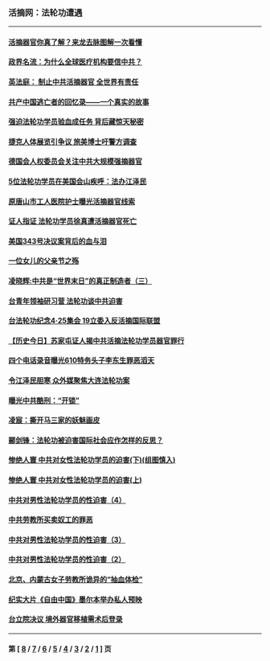 ### 活摘网：法轮功遭遇
---
#### [活摘器官你真了解？来龙去脉图解一次看懂](../../pages/nf5881/n13013820.md?07230430) 
#### [政界名流：为什么全球医疗机构要信中共？](../../pages/nf5881/n11945479.md?07230430) 
#### [英法庭： 制止中共活摘器官 全世界有责任](../../pages/nf5881/n11330691.md?07230430) 
#### [共产中国逃亡者的回忆录——一个真实的故事](../../pages/nf5881/n10918649.md?07230430) 
#### [强迫法轮功学员验血成任务 背后藏惊天秘密](../../pages/nf5881/n4252384.md?07230430) 
#### [捷克人体展览引争议 旅美博士吁警方调查](../../pages/nf5881/n9429187.md?07230430) 
#### [德国会人权委员会关注中共大规模强摘器官](../../pages/nf5881/n8418950.md?07230430) 
#### [5位法轮功学员在美国会山疾呼：法办江泽民](../../pages/nf5881/n8101519.md?07230430) 
#### [原唐山市工人医院护士曝光活摘器官线索](../../pages/nf5881/n8076384.md?07230430) 
#### [证人指证 法轮功学员徐真遭活摘器官死亡](../../pages/nf5881/n8042467.md?07230430) 
#### [美国343号决议案背后的血与泪](../../pages/nf5881/n8020684.md?07230430) 
#### [一位女儿的父亲节之殇](../../pages/nf5881/n8014122.md?07230430) 
#### [凌晓辉:中共是“世界末日”的真正制造者（三）](../../pages/nf5881/n4210333.md?07230430) 
#### [台青年领袖研习营 法轮功谈中共迫害](../../pages/nf5881/n4141857.md?07230430) 
#### [台法轮功纪念4‧25集会 19立委入反活摘国际联盟](../../pages/nf5881/n4141821.md?07230430) 
#### [【历史今日】苏家屯证人揭中共活摘法轮功学员器官罪行](../../pages/nf5881/n4135912.md?07230430) 
#### [四个电话录音曝光610特务头子李东生罪恶滔天](../../pages/nf5881/n4040060.md?07230430) 
#### [令江泽民胆寒 众外媒聚焦大连法轮功案](../../pages/nf5881/n3932671.md?07230430) 
#### [曝光中共酷刑：“开锁”](../../pages/nf5881/n3889373.md?07230430) 
#### [凌宸：撕开马三家的妖魅画皮](../../pages/nf5881/n3849369.md?07230430) 
#### [郦剑锋：法轮功被迫害国际社会应作怎样的反思？](../../pages/nf5881/n3824560.md?07230430) 
#### [惨绝人寰 中共对女性法轮功学员的迫害(下)(组图慎入)](../../pages/nf5881/n3816285.md?07230430) 
#### [惨绝人寰 中共对女性法轮功学员的迫害(上)](../../pages/nf5881/n3815374.md?07230430) 
#### [中共对男性法轮功学员的性迫害（4）](../../pages/nf5881/n3769144.md?07230430) 
#### [中共劳教所买卖奴工的罪恶](../../pages/nf5881/n3769378.md?07230430) 
#### [中共对男性法轮功学员的性迫害（3）](../../pages/nf5881/n3768231.md?07230430) 
#### [中共对男性法轮功学员的性迫害（2）](../../pages/nf5881/n3767211.md?07230430) 
#### [北京、内蒙古女子劳教所诡异的“抽血体检”](../../pages/nf5881/n3753158.md?07230430) 
#### [纪实大片《自由中国》墨尔本举办私人预映](../../pages/nf5881/n3743337.md?07230430) 
#### [台立院决议 境外器官移植需术后登录](../../pages/nf5881/n3741520.md?07230430) 

---
#### 第 [ [8](./8.md?07230430) / [7](./7.md?07230430) / [6](./6.md?07230430) / [5](./5.md?07230430) / [4](./4.md?07230430) / [3](./3.md?07230430) / [2](./2.md?07230430) / [1](./1.md?07230430) ] 页
